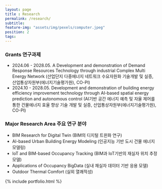```yaml
---
layout: page
title : Research
permalink: /research/
subtitle:
feature-img: "assets/img/pexels/computer.jpeg"
position: 2
tags:
---
```


### Grants 연구과제
* 2024.06 - 2028.05. A Development and demonstration of Demand Response Resources Technology through industrial Complex Multi Energy Network (산업단지 다중에너지 네트워크 수요자원화 기술개발 및 실증, 산업통상자원부(에너지기술평가원), CO-PI)
* 2024.10 - 2028.05. Development and demonstration of building energy efficiency improvement technology through AI-based spatial energy prediction and autonomous control (AI기반 공간 에너지 예측 및 자율 제어를 통한 건물에너지 효율 향상 기술 개발 및 실증, 산업통상자원부(에너지기술평가원), CO-PI)


### Major Research Area 주요 연구 분야
* BIM Research for Digital Twin (BIM의 디지털 트윈화 연구)
* AI-based Urban Building Energy Modeling (인공지능 기반 도시 건물 에너지 모델링)
* IoT and BIM-based Occupancy Tracking (BIM과 IoT기반의 재실자 위치 추정 모델)
* Applications of Occupancy BigData (실내 재실자 데이터 기반 응용 모델)
* Outdoor Thermal Comfort (실외 열쾌적성)



{% include portfolio.html %}
